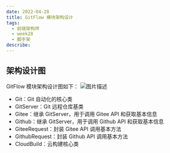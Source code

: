 ```yaml
---
date: 2022-04-28
title: GitFlow 模块架构设计
tags:
  - 前端架构师
  - week28
  - 脚手架
describe:
---
```




## 架构设计图

GitFlow 模块架构设计图如下：
![图片描述](https://oss.filway.cn/filway-blog/60dd16840804fff416000779.jpg)

- Git：Git 自动化的核心类
- GitServer：Git 远程仓库基类
- Gitee：继承 GitServer，用于调用 Gitee API 和获取基本信息
- Github：继承 GitServer，用于调用 Github API 和获取基本信息
- GiteeRequest：封装 Gitee API 调用基本方法
- GithubRequest：封装 Github API 调用基本方法
- CloudBuild：云构建核心类
